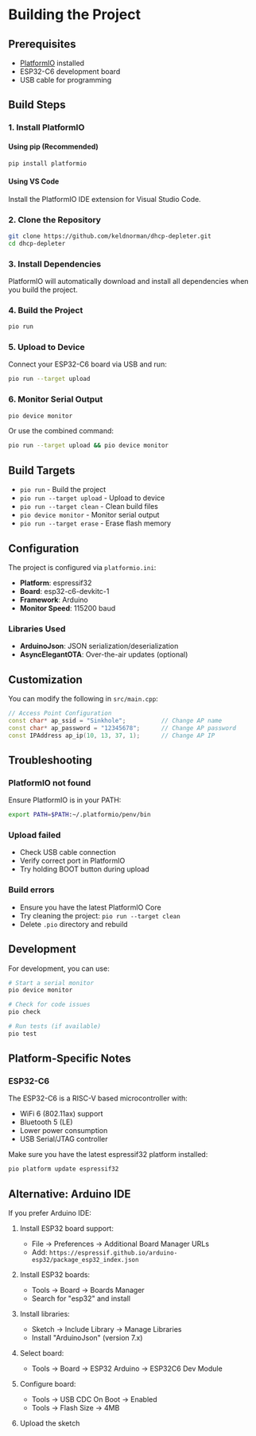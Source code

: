 # Building the Project

## Prerequisites

- [PlatformIO](https://platformio.org/install) installed
- ESP32-C6 development board
- USB cable for programming

## Build Steps

### 1. Install PlatformIO

#### Using pip (Recommended)
```bash
pip install platformio
```

#### Using VS Code
Install the PlatformIO IDE extension for Visual Studio Code.

### 2. Clone the Repository

```bash
git clone https://github.com/keldnorman/dhcp-depleter.git
cd dhcp-depleter
```

### 3. Install Dependencies

PlatformIO will automatically download and install all dependencies when you build the project.

### 4. Build the Project

```bash
pio run
```

### 5. Upload to Device

Connect your ESP32-C6 board via USB and run:

```bash
pio run --target upload
```

### 6. Monitor Serial Output

```bash
pio device monitor
```

Or use the combined command:

```bash
pio run --target upload && pio device monitor
```

## Build Targets

- `pio run` - Build the project
- `pio run --target upload` - Upload to device
- `pio run --target clean` - Clean build files
- `pio device monitor` - Monitor serial output
- `pio run --target erase` - Erase flash memory

## Configuration

The project is configured via `platformio.ini`:

- **Platform**: espressif32
- **Board**: esp32-c6-devkitc-1
- **Framework**: Arduino
- **Monitor Speed**: 115200 baud

### Libraries Used

- **ArduinoJson**: JSON serialization/deserialization
- **AsyncElegantOTA**: Over-the-air updates (optional)

## Customization

You can modify the following in `src/main.cpp`:

```cpp
// Access Point Configuration
const char* ap_ssid = "Sinkhole";          // Change AP name
const char* ap_password = "12345678";      // Change AP password
const IPAddress ap_ip(10, 13, 37, 1);      // Change AP IP
```

## Troubleshooting

### PlatformIO not found
Ensure PlatformIO is in your PATH:
```bash
export PATH=$PATH:~/.platformio/penv/bin
```

### Upload failed
- Check USB cable connection
- Verify correct port in PlatformIO
- Try holding BOOT button during upload

### Build errors
- Ensure you have the latest PlatformIO Core
- Try cleaning the project: `pio run --target clean`
- Delete `.pio` directory and rebuild

## Development

For development, you can use:

```bash
# Start a serial monitor
pio device monitor

# Check for code issues
pio check

# Run tests (if available)
pio test
```

## Platform-Specific Notes

### ESP32-C6

The ESP32-C6 is a RISC-V based microcontroller with:
- WiFi 6 (802.11ax) support
- Bluetooth 5 (LE)
- Lower power consumption
- USB Serial/JTAG controller

Make sure you have the latest espressif32 platform installed:

```bash
pio platform update espressif32
```

## Alternative: Arduino IDE

If you prefer Arduino IDE:

1. Install ESP32 board support:
   - File → Preferences → Additional Board Manager URLs
   - Add: `https://espressif.github.io/arduino-esp32/package_esp32_index.json`
   
2. Install ESP32 boards:
   - Tools → Board → Boards Manager
   - Search for "esp32" and install

3. Install libraries:
   - Sketch → Include Library → Manage Libraries
   - Install "ArduinoJson" (version 7.x)

4. Select board:
   - Tools → Board → ESP32 Arduino → ESP32C6 Dev Module

5. Configure board:
   - Tools → USB CDC On Boot → Enabled
   - Tools → Flash Size → 4MB

6. Upload the sketch
